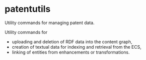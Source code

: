 patentutils
===========

Utility commands for managing patent data. 

Utility commands for 

- uploading and deletion of RDF data into the content graph, 
- creation of textual data for indexing and retrieval from the ECS, 
- linking of entities from enhancements or transformations.
